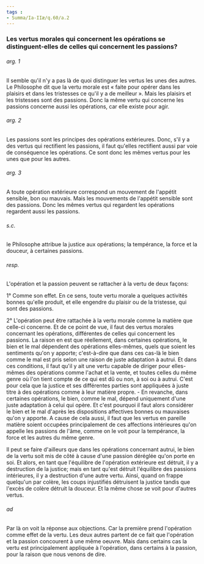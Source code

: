 ```yaml
---
tags : 
- Summa/Ia-IIæ/q.60/a.2
---
```


### Les vertus morales qui concernent les opérations se distinguent-elles de celles qui concernent les passions?

###### arg. 1
Il semble qu'il n'y a pas là de quoi distinguer les vertus les unes des autres. Le Philosophe dit que la vertu morale est « faite pour opérer dans les plaisirs et dans les tristesses ce qu'il y a de meilleur ». Mais les plaisirs et les tristesses sont des passions. Donc la même vertu qui concerne les passions concerne aussi les opérations, car elle existe pour agir. 

###### arg. 2
Les passions sont les principes des opérations extérieures. Donc, s'il y a des vertus qui rectifient les passions, il faut qu'elles rectifient aussi par voie de conséquence les opérations. Ce sont donc les mêmes vertus pour les unes que pour les autres. 

###### arg. 3
A toute opération extérieure correspond un mouvement de l'appétit sensible, bon ou mauvais. Mais les mouvements de l'appétit sensible sont des passions. Donc les mêmes vertus qui regardent les opérations regardent aussi les passions. 

###### s.c.
le Philosophe attribue la justice aux opérations; la tempérance, la force et la douceur, à certaines passions. 

###### resp.
L'opération et la passion peuvent se rattacher à la vertu de deux façons: 

1° Comme son effet. En ce sens, toute vertu morale a quelques activités bonnes qu'elle produit, et elle engendre du plaisir ou de la tristesse, qui sont des passions. 

2° L'opération peut être rattachée à la vertu morale comme la matière que celle-ci concerne. Et de ce point de vue, il faut des vertus morales concernant les opérations, différentes de celles qui concernent les passions. La raison en est que réellement, dans certaines opérations, le bien et le mal dépendent des opérations elles-mêmes, quels que soient les sentiments qu'on y apporte; c'est-à-dire que dans ces cas-là le bien comme le mal est pris selon une raison de juste adaptation à autrui. Et dans ces conditions, il faut qu'il y ait une vertu capable de diriger pour elles-mêmes des opérations comme l'achat et la vente, et toutes celles du même genre où l'on tient compte de ce qui est dû ou non, à soi ou à autrui. C'est pour cela que la justice et ses différentes parties sont appliquées à juste titre à des opérations comme à leur matière propre. - En revanche, dans certaines opérations, le bien, comme le mal, dépend uniquement d'une juste adaptation à celui qui opère. Et c'est pourquoi il faut alors considérer le bien et le mal d'après les dispositions affectives bonnes ou mauvaises qu'on y apporte. A cause de cela aussi, il faut que les vertus en pareille matière soient occupées principalement de ces affections intérieures qu'on appelle les passions de l'âme, comme on le voit pour la tempérance, la force et les autres du même genre. 

Il peut se faire d'ailleurs que dans les opérations concernant autrui, le bien de la vertu soit mis de côté à cause d'une passion déréglée qu'on porte en soi. Et alors, en tant que l'équilibre de l'opération extérieure est détruit, il y a destruction de la justice; mais en tant qu'est détruit l'équilibre des passions intérieures, il y a destruction d'une autre vertu. Ainsi, quand on frappe quelqu'un par colère, les coups injustifiés détruisent la justice tandis que l'excès de colère détruit la douceur. Et la même chose se voit pour d'autres vertus. 

###### ad 
Par là on voit la réponse aux objections. Car la première prend l'opération comme effet de la vertu. Les deux autres partent de ce fait que l'opération et la passion concourent à une même oeuvre. Mais dans certains cas la vertu est principalement appliquée à l'opération, dans certains à la passion, pour la raison que nous venons de dire. 

